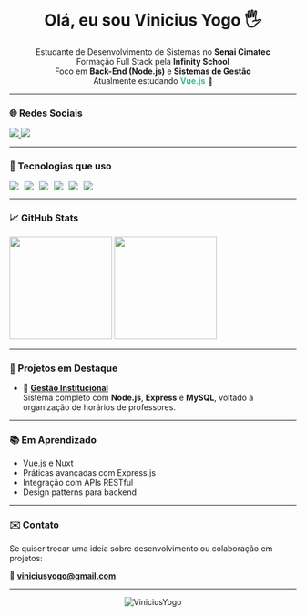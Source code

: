 <h1 align="center">Olá, eu sou Vinicius Yogo 🖐️</h1>

<p align="center">
  Estudante de Desenvolvimento de Sistemas no <strong>Senai Cimatec</strong><br/>
  Formação Full Stack pela <strong>Infinity School</strong><br/>
  Foco em <strong>Back-End (Node.js)</strong> e <strong>Sistemas de Gestão</strong><br/>
  Atualmente estudando <strong style="color:#42b883">Vue.js</strong> 💚
</p>

---

### 🌐 Redes Sociais

<p align="left">
  <a href="https://www.instagram.com/devviniciusyogo/" target="_blank">
    <img src="https://img.shields.io/badge/Instagram-E4405F?style=for-the-badge&logo=instagram&logoColor=white"/>
  </a>
  <a href="https://www.linkedin.com/in/vinicius-yogo-fiuza-lima-358815212" target="_blank">
    <img src="https://img.shields.io/badge/LinkedIn-0077B5?style=for-the-badge&logo=linkedin&logoColor=white"/>
  </a>
</p>

---

### 🧰 Tecnologias que uso

<div style="display: flex; gap: 10px; flex-wrap: wrap;">
  <img src="https://img.shields.io/badge/JavaScript-F7DF1E?style=for-the-badge&logo=javascript&logoColor=black"/>
  <img src="https://img.shields.io/badge/Node.js-339933?style=for-the-badge&logo=node.js&logoColor=white"/>
  <img src="https://img.shields.io/badge/React-20232A?style=for-the-badge&logo=react&logoColor=61DAFB"/>
  <img src="https://img.shields.io/badge/Vue.js-42b883?style=for-the-badge&logo=vue.js&logoColor=white"/>
  <img src="https://img.shields.io/badge/MySQL-005C84?style=for-the-badge&logo=mysql&logoColor=white"/>
  <img src="https://img.shields.io/badge/Python-3776AB?style=for-the-badge&logo=python&logoColor=white"/>
</div>

---

### 📈 GitHub Stats

<p align="left">
  <img height="180em" src="https://github-readme-stats.vercel.app/api?username=ViniciusYogo&show_icons=true&theme=tokyonight&count_private=true"/>
  <img height="180em" src="https://github-readme-stats.vercel.app/api/top-langs/?username=ViniciusYogo&layout=compact&theme=tokyonight"/>
</p>

---

### 🚀 Projetos em Destaque

- 🔧 [**Gestão Institucional**](https://github.com/ViniciusYogo/gestao-instituicao)  
  Sistema completo com **Node.js**, **Express** e **MySQL**, voltado à organização de horários de professores.

---

### 📚 Em Aprendizado

- Vue.js e Nuxt
- Práticas avançadas com Express.js
- Integração com APIs RESTful
- Design patterns para backend

---

### ✉️ Contato

Se quiser trocar uma ideia sobre desenvolvimento ou colaboração em projetos:

📧 **viniciusyogo@gmail.com**

---

<p align="center">
  <img src="https://komarev.com/ghpvc/?username=ViniciusYogo&label=Profile%20views&color=blue&style=flat" alt="ViniciusYogo" />
</p>

